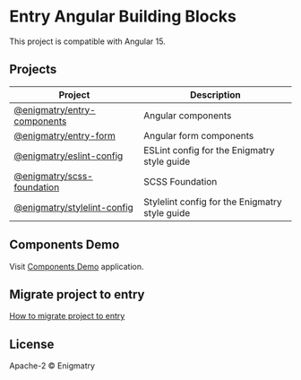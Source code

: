 # Entry Angular Building Blocks

This project is compatible with Angular 15.

## Projects

| Project | Description |
|-|-|
| [@enigmatry/entry-components](./libs/entry-components/README.md) | Angular components |
| [@enigmatry/entry-form](./libs/entry-form/README.md) | Angular form components |
| [@enigmatry/eslint-config](./libs/eslint-config/README.md) | ESLint config for the Enigmatry style guide |
| [@enigmatry/scss-foundation ](./libs/scss-foundation/README.md) | SCSS Foundation |
| [@enigmatry/stylelint-config](./libs/stylelint-config/README.md) | Stylelint config for the Enigmatry style guide |

## Components Demo

Visit [Components Demo](https://entry-demo.enigmatry.com/) application.

## Migrate project to entry

[How to migrate project to entry](https://github.com/enigmatry/entry-angular-building-blocks/wiki/Migrate-project-to-Entry)

## License

Apache-2 © Enigmatry
